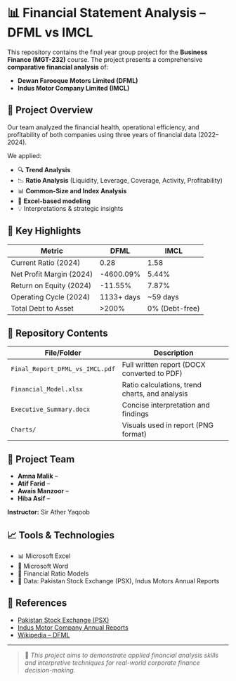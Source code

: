 # 📊 Financial Statement Analysis – DFML vs IMCL

This repository contains the final year group project for the **Business Finance (MGT-232)** course. The project presents a comprehensive **comparative financial analysis** of:

- **Dewan Farooque Motors Limited (DFML)**
- **Indus Motor Company Limited (IMCL)**

## 📘 Project Overview

Our team analyzed the financial health, operational efficiency, and profitability of both companies using three years of financial data (2022–2024).

We applied:
- 🔍 **Trend Analysis**
- 📉 **Ratio Analysis** (Liquidity, Leverage, Coverage, Activity, Profitability)
- 📊 **Common-Size and Index Analysis**
- 🧮 **Excel-based modeling**
- 💡 Interpretations & strategic insights

## 🧾 Key Highlights

| Metric                     | DFML                         | IMCL                         |
|---------------------------|------------------------------|------------------------------|
| Current Ratio (2024)      | 0.28                         | 1.58                         |
| Net Profit Margin (2024)  | -4600.09%                    | 5.44%                        |
| Return on Equity (2024)   | -11.55%                      | 7.87%                        |
| Operating Cycle (2024)    | 1133+ days                   | ~59 days                     |
| Total Debt to Asset       | >200%                        | 0% (Debt-free)               |

## 📂 Repository Contents

| File/Folder | Description |
|-------------|-------------|
| `Final_Report_DFML_vs_IMCL.pdf` | Full written report (DOCX converted to PDF) |
| `Financial_Model.xlsx` | Ratio calculations, trend charts, and analysis |
| `Executive_Summary.docx` | Concise interpretation and findings |
| `Charts/` | Visuals used in report (PNG format) |

## 👥 Project Team

- **Amna Malik** – 
- **Atif Farid** – 
- **Awais Manzoor** –
- **Hiba Asif** –  

**Instructor:** Sir Ather Yaqoob

## 📈 Tools & Technologies

- 📊 Microsoft Excel  
- 📄 Microsoft Word  
- 🧠 Financial Ratio Models  
- 🧾 Data: Pakistan Stock Exchange (PSX), Indus Motors Annual Reports  

## 📎 References

- [Pakistan Stock Exchange (PSX)](https://www.psx.com.pk)
- [Indus Motor Company Annual Reports](https://www.toyota-indus.com)
- [Wikipedia – DFML](https://en.wikipedia.org/wiki/Dewan_Farooque_Motors)

---

> 📌 *This project aims to demonstrate applied financial analysis skills and interpretive techniques for real-world corporate finance decision-making.*

